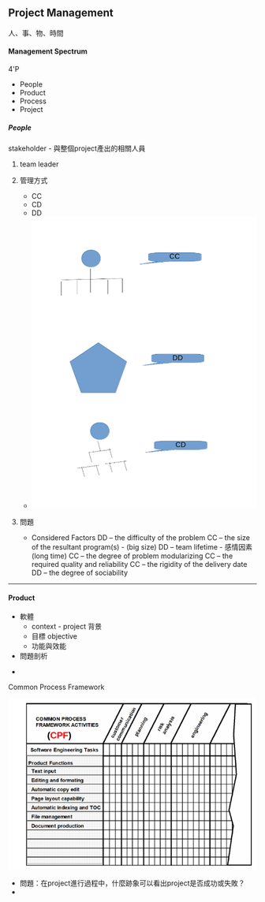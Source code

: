 ## Project Management

人、事、物、時間

#### Management Spectrum

4'P

* People
* Product
* Process
* Project

##### People

stakeholder - 與整個project產出的相關人員

1. team leader

2. 管理方式

   * CC
   * CD
   * DD
   * ![](/assets/CC-CD-DD.png)

3. 問題

   * Considered Factors
     DD – the difficulty of the problem
     CC – the size of the resultant program\(s\) - \(big size\)
     DD – team lifetime - 感情因素\(long time\)
     CC – the degree of problem modularizing
     CC – the required quality and reliability
     CC – the rigidity of the delivery date
     DD – the degree of sociability

---

#### Product

* 軟體
  * context - project 背景
  * 目標 objective
  * 功能與效能
* 問題剖析

-

Common Process Framework

![](/assets/CPF-import.png)

* 問題：在project進行過程中，什麼跡象可以看出project是否成功或失敗？
* 


